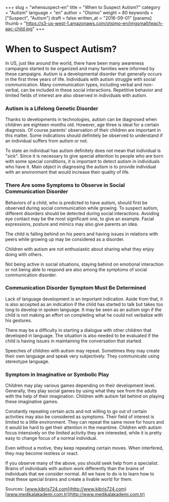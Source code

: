 +++
slug = "whensuspect-en"
title = "When to Suspect Autism?"
category = "Autism"
language = "en"
author = "Otsimo"
weight = 80
keywords = ["Suspect", "Autism"]
draft = false
written_at = "2016-09-01"
[params]
thumb = "https://s3-us-west-1.amazonaws.com/otsimo-en/imgsmall/teach-aac-child.jpg"
+++
# When to Suspect Autism?

In US, just like around the world, there have been many awareness campaigns started to be organized and many families were informed by these campaigns. Autism is a developmental disorder that generally occurs in the first three years of life. Individuals with autism struggle with social communication. Many communication types, including verbal and non-verbal, can be included in these social interactions. Repetitive behavior and limited fields of interest are also observed in individuals with autism.

### Autism is a Lifelong Genetic Disorder

Thanks to developments in technologies, autism can be diagnosed when children are eighteen months old. However, age three is ideal for a certain diagnosis. Of course parents&#39; observation of their children are important in this matter. Some indications should definitely be observed to understand if an individual suffers from autism or not.

To state an individual has autism definitely does not mean that individual is &quot;sick&quot;. Since it is necessary to give special attention to people who are born with some special conditions, it is important to detect autism in individuals who have it. Main object in diagnosing the autism is to provide individual with an environment that would increase their quality of life.

### There Are some Symptoms to Observe in Social Communication Disorder

Behaviors of a child, who is predicted to have autism, should first be observed during social communication while growing. To suspect autism, different disorders should be detected during social interactions. Avoiding eye contact may be the most significant one, to give an example. Facial expressions, posture and mimics may also give parents an idea.

The child is falling behind on his peers and having issues in relations with peers while growing up may be considered as a disorder.

Children with autism are not enthusiastic about sharing what they enjoy doing with others.

Not being active in social situations, staying behind on emotional interaction or not being able to respond are also among the symptoms of social communication disorder.

### Communication Disorder Symptom Must Be Determined

Lack of language development is an important indication. Aside from that, it is also accepted as an indication if the child has started to talk but takes too long to develop in spoken language. It may be seen as an autism sign if the child is not making an effort on completing what he could not verbalize with his gestures.

There may be a difficulty in starting a dialogue with other children that developed in language. The situation is also needed to be evaluated if the child is having issues in maintaining the conversation that started.

Speeches of children with autism may repeat. Sometimes they may create their own language and speak very subjectively. They communicate using stereotype language.

### Symptom in Imaginative or Symbolic Play

Children may play various games depending on their development level. Generally, they play social games by using what they see from the adults with the help of their imagination. Children with autism fall behind on playing these imaginative games.

Constantly repeating certain acts and not willing to go out of certain activities may also be considered as symptoms. Their field of interest is limited to a little environment. They can repeat the same move for hours and it would be hard to get their attention in the meantime. Children with autism focus intensively on the limited activity they are interested, while it is pretty easy to change focus of a normal individual.

Even without a motive, they keep repeating certain moves. When interfered, they may become restless or react.

If you observe many of the above, you should seek help from a specialist. Brains of individuals with autism work differently than the brains of individuals that we consider normal. All we have to do is to learn how to treat these special brains and create a livable world for them.

Sources:
[www.kibris724.com](http://www.kibris724.com)
[www.medikalakademi.com.tr](http://www.medikalakademi.com.tr)
